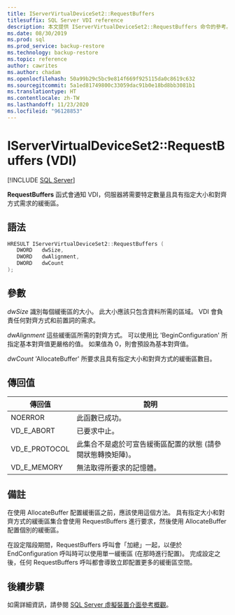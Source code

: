 ```yaml
---
title: IServerVirtualDeviceSet2::RequestBuffers
titlesuffix: SQL Server VDI reference
description: 本文提供 IServerVirtualDeviceSet2::RequestBuffers 命令的參考。
ms.date: 08/30/2019
ms.prod: sql
ms.prod_service: backup-restore
ms.technology: backup-restore
ms.topic: reference
author: cawrites
ms.author: chadam
ms.openlocfilehash: 50a99b29c5bc9e814f669f925115da0c8619c632
ms.sourcegitcommit: 5a1ed81749800c33059dac91b0e18bd8bb3081b1
ms.translationtype: HT
ms.contentlocale: zh-TW
ms.lasthandoff: 11/23/2020
ms.locfileid: "96128853"
---
```

# <a name="iservervirtualdeviceset2requestbuffers-vdi"></a>IServerVirtualDeviceSet2::RequestBuffers (VDI)

[!INCLUDE [SQL Server](../../../includes/applies-to-version/sqlserver.md)]

**RequestBuffers** 函式會通知 VDI，伺服器將需要特定數量且具有指定大小和對齊方式需求的緩衝區。

## <a name="syntax"></a>語法

```c
HRESULT IServerVirtualDeviceSet2::RequestBuffers (
   DWORD   dwSize,
   DWORD   dwAlignment,
   DWORD   dwCount
);
```

## <a name="parameters"></a>參數

*dwSize* 識別每個緩衝區的大小。 此大小應該只包含資料所需的區域。 VDI 會負責任何對齊方式和前置詞的需求。

*dwAlignment* 這些緩衝區所需的對齊方式。 可以使用比 'BeginConfiguration' 所指定基本對齊值更嚴格的值。 如果值為 0，則會預設為基本對齊值。

*dwCount* 'AllocateBuffer' 所要求且具有指定大小和對齊方式的緩衝區數目。

## <a name="return-value"></a>傳回值

|傳回值 | 說明 |
|---|---|
| NOERROR | 此函數已成功。 |
| VD_E_ABORT | 已要求中止。 |
| VD_E_PROTOCOL | 此集合不是處於可宣告緩衝區配置的狀態 (請參閱狀態轉換矩陣)。 |
| VD_E_MEMORY | 無法取得所要求的記憶體。 |

## <a name="remarks"></a>備註

在使用 AllocateBuffer 配置緩衝區之前，應該使用這個方法。 具有指定大小和對齊方式的緩衝區集合會使用 RequestBuffers 進行要求，然後使用 AllocateBuffer 配置個別的緩衝區。

在設定階段期間，RequestBuffers 呼叫會「加總」一起，以便於 EndConfiguration 呼叫時可以使用單一緩衝區 (在那時進行配置)。 完成設定之後，任何 RequestBuffers 呼叫都會導致立即配置更多的緩衝區空間。

## <a name="next-steps"></a>後續步驟

如需詳細資訊，請參閱 [SQL Server 虛擬裝置介面參考概觀](reference-virtual-device-interface.md)。